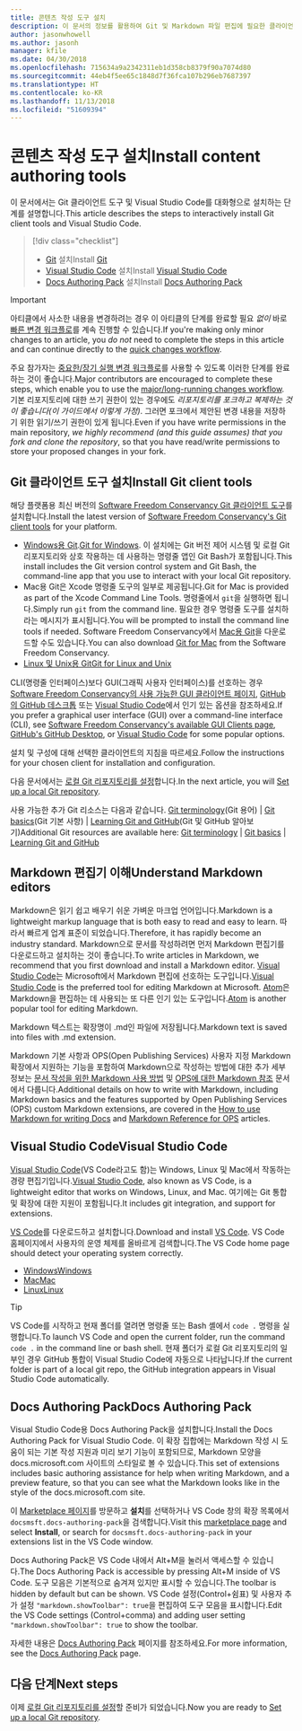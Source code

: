 ```yaml
---
title: 콘텐츠 작성 도구 설치
description: 이 문서의 정보를 활용하여 Git 및 Markdown 파일 편집에 필요한 클라이언트 도구를 다운로드하고 설치할 수 있습니다.
author: jasonwhowell
ms.author: jasonh
manager: kfile
ms.date: 04/30/2018
ms.openlocfilehash: 715634a9a2342311eb1d358cb8379f90a7074d80
ms.sourcegitcommit: 44eb4f5ee65c1848d7f36fca107b296eb7687397
ms.translationtype: HT
ms.contentlocale: ko-KR
ms.lasthandoff: 11/13/2018
ms.locfileid: "51609394"
---
```

# <a name="install-content-authoring-tools"></a><span data-ttu-id="c5bed-103">콘텐츠 작성 도구 설치</span><span class="sxs-lookup"><span data-stu-id="c5bed-103">Install content authoring tools</span></span>

<span data-ttu-id="c5bed-104">이 문서에서는 Git 클라이언트 도구 및 Visual Studio Code를 대화형으로 설치하는 단계를 설명합니다.</span><span class="sxs-lookup"><span data-stu-id="c5bed-104">This article describes the steps to interactively install Git client tools and Visual Studio Code.</span></span>
> [!div class="checklist"]
> * <span data-ttu-id="c5bed-105">[Git](https://git-scm.com/) 설치</span><span class="sxs-lookup"><span data-stu-id="c5bed-105">Install [Git](https://git-scm.com/)</span></span>
> * <span data-ttu-id="c5bed-106">[Visual Studio Code](https://code.visualstudio.com/) 설치</span><span class="sxs-lookup"><span data-stu-id="c5bed-106">Install [Visual Studio Code](https://code.visualstudio.com/)</span></span>
> * <span data-ttu-id="c5bed-107">[Docs Authoring Pack](https://marketplace.visualstudio.com/items?itemName=docsmsft.docs-authoring-pack) 설치</span><span class="sxs-lookup"><span data-stu-id="c5bed-107">Install [Docs Authoring Pack](https://marketplace.visualstudio.com/items?itemName=docsmsft.docs-authoring-pack)</span></span>

>[!IMPORTANT]
> <span data-ttu-id="c5bed-108">아티클에서 사소한 내용을 변경하려는 경우 이 아티클의 단계를 완료할 필요 *없이* 바로 [빠른 변경 워크플로](index.md#quick-edits-to-existing-documents)를 계속 진행할 수 있습니다.</span><span class="sxs-lookup"><span data-stu-id="c5bed-108">If you're making only minor changes to an article, you *do not* need to complete the steps in this article and can continue directly to the [quick changes workflow](index.md#quick-edits-to-existing-documents).</span></span>
>
> <span data-ttu-id="c5bed-109">주요 참가자는 [중요한/장기 실행 변경 워크플로](how-to-write-workflows-major.md)를 사용할 수 있도록 이러한 단계를 완료하는 것이 좋습니다.</span><span class="sxs-lookup"><span data-stu-id="c5bed-109">Major contributors are encouraged to complete these steps, which enable you to use the [major/long-running changes workflow](how-to-write-workflows-major.md).</span></span> <span data-ttu-id="c5bed-110">기본 리포지토리에 대한 쓰기 권한이 있는 경우에도 *리포지토리를 포크하고 복제하는 것이 좋습니다(이 가이드에서 이렇게 가정)*. 그러면 포크에서 제안된 변경 내용을 저장하기 위한 읽기/쓰기 권한이 있게 됩니다.</span><span class="sxs-lookup"><span data-stu-id="c5bed-110">Even if you have write permissions in the main repository, *we highly recommend (and this guide assumes) that you fork and clone the repository*, so that you have read/write permissions to store your proposed changes in your fork.</span></span>

## <a name="install-git-client-tools"></a><span data-ttu-id="c5bed-111">Git 클라이언트 도구 설치</span><span class="sxs-lookup"><span data-stu-id="c5bed-111">Install Git client tools</span></span> 

 <span data-ttu-id="c5bed-112">해당 플랫폼용 최신 버전의 [Software Freedom Conservancy Git 클라이언트 도구](https://git-scm.com/download/)를 설치합니다.</span><span class="sxs-lookup"><span data-stu-id="c5bed-112">Install the latest version of [Software Freedom Conservancy's Git client tools](https://git-scm.com/download/) for your platform.</span></span> 

* <span data-ttu-id="c5bed-113">[Windows용 Git](https://git-scm.com/download/win).</span><span class="sxs-lookup"><span data-stu-id="c5bed-113">[Git for Windows](https://git-scm.com/download/win).</span></span> <span data-ttu-id="c5bed-114">이 설치에는 Git 버전 제어 시스템 및 로컬 Git 리포지토리와 상호 작용하는 데 사용하는 명령줄 앱인 Git Bash가 포함됩니다.</span><span class="sxs-lookup"><span data-stu-id="c5bed-114">This install includes the Git version control system and Git Bash, the command-line app that you use to interact with your local Git repository.</span></span>
* <span data-ttu-id="c5bed-115">Mac용 Git은 Xcode 명령줄 도구의 일부로 제공됩니다.</span><span class="sxs-lookup"><span data-stu-id="c5bed-115">Git for Mac is provided as part of the Xcode Command Line Tools.</span></span> <span data-ttu-id="c5bed-116">명령줄에서 `git`을 실행하면 됩니다.</span><span class="sxs-lookup"><span data-stu-id="c5bed-116">Simply run `git` from the command line.</span></span> <span data-ttu-id="c5bed-117">필요한 경우 명령줄 도구를 설치하라는 메시지가 표시됩니다.</span><span class="sxs-lookup"><span data-stu-id="c5bed-117">You will be prompted to install the command line tools if needed.</span></span> <span data-ttu-id="c5bed-118">Software Freedom Conservancy에서 [Mac용 Git](https://git-scm.com/download/mac)을 다운로드할 수도 있습니다.</span><span class="sxs-lookup"><span data-stu-id="c5bed-118">You can also download [Git for Mac](https://git-scm.com/download/mac) from the Software Freedom Conservancy.</span></span>
* [<span data-ttu-id="c5bed-119">Linux 및 Unix용 Git</span><span class="sxs-lookup"><span data-stu-id="c5bed-119">Git for Linux and Unix</span></span>](https://git-scm.com/download/linux)

<span data-ttu-id="c5bed-120">CLI(명령줄 인터페이스)보다 GUI(그래픽 사용자 인터페이스)를 선호하는 경우 [Software Freedom Conservancy의 사용 가능한 GUI 클라이언트 페이지](https://git-scm.com/downloads/guis), [GitHub의 GitHub 데스크톱](https://desktop.github.com/) 또는 [Visual Studio Code](https://www.visualstudio.com/products/code-vs.aspx)에서 인기 있는 옵션을 참조하세요.</span><span class="sxs-lookup"><span data-stu-id="c5bed-120">If you prefer a graphical user interface (GUI) over a command-line interface (CLI), see [Software Freedom Conservancy's available GUI Clients page](https://git-scm.com/downloads/guis), [GitHub's GitHub Desktop](https://desktop.github.com/), or [Visual Studio Code](https://www.visualstudio.com/products/code-vs.aspx) for some popular options.</span></span>

<span data-ttu-id="c5bed-121">설치 및 구성에 대해 선택한 클라이언트의 지침을 따르세요.</span><span class="sxs-lookup"><span data-stu-id="c5bed-121">Follow the instructions for your chosen client for installation and configuration.</span></span>

<span data-ttu-id="c5bed-122">다음 문서에서는 [로컬 Git 리포지토리를 설정](get-started-setup-local.md)합니다.</span><span class="sxs-lookup"><span data-stu-id="c5bed-122">In the next article, you will [Set up a local Git repository](get-started-setup-local.md).</span></span>

   <span data-ttu-id="c5bed-123">사용 가능한 추가 Git 리소스는 다음과 같습니다. [Git terminology](https://help.github.com/articles/github-glossary)(Git 용어) | [Git basics](https://git-scm.com/book/en/v2/Getting-Started-Git-Basics)(Git 기본 사항) | [Learning Git and GitHub](https://help.github.com/articles/good-resources-for-learning-git-and-github/)(Git 및 GitHub 알아보기)</span><span class="sxs-lookup"><span data-stu-id="c5bed-123">Additional Git resources are available here: [Git terminology](https://help.github.com/articles/github-glossary) | [Git basics](https://git-scm.com/book/en/v2/Getting-Started-Git-Basics) | [Learning Git and GitHub](https://help.github.com/articles/good-resources-for-learning-git-and-github/)</span></span>

## <a name="understand-markdown-editors"></a><span data-ttu-id="c5bed-124">Markdown 편집기 이해</span><span class="sxs-lookup"><span data-stu-id="c5bed-124">Understand Markdown editors</span></span>

<span data-ttu-id="c5bed-125">Markdown은 읽기 쉽고 배우기 쉬운 가벼운 마크업 언어입니다.</span><span class="sxs-lookup"><span data-stu-id="c5bed-125">Markdown is a lightweight markup language that is both easy to read and easy to learn.</span></span> <span data-ttu-id="c5bed-126">따라서 빠르게 업계 표준이 되었습니다.</span><span class="sxs-lookup"><span data-stu-id="c5bed-126">Therefore, it has rapidly become an industry standard.</span></span> <span data-ttu-id="c5bed-127">Markdown으로 문서를 작성하려면 먼저 Markdown 편집기를 다운로드하고 설치하는 것이 좋습니다.</span><span class="sxs-lookup"><span data-stu-id="c5bed-127">To write articles in Markdown, we recommend that you first download and install a Markdown editor.</span></span>  <span data-ttu-id="c5bed-128">[Visual Studio Code](https://code.visualstudio.com/)는 Microsoft에서 Markdown 편집에 선호하는 도구입니다.</span><span class="sxs-lookup"><span data-stu-id="c5bed-128">[Visual Studio Code](https://code.visualstudio.com/) is the preferred tool for editing Markdown at Microsoft.</span></span> <span data-ttu-id="c5bed-129">[Atom](https://atom.io)은 Markdown을 편집하는 데 사용되는 또 다른 인기 있는 도구입니다.</span><span class="sxs-lookup"><span data-stu-id="c5bed-129">[Atom](https://atom.io) is another popular tool for editing Markdown.</span></span>

<span data-ttu-id="c5bed-130">Markdown 텍스트는 확장명이 .md인 파일에 저장됩니다.</span><span class="sxs-lookup"><span data-stu-id="c5bed-130">Markdown text is saved into files with .md extension.</span></span>

<span data-ttu-id="c5bed-131">Markdown 기본 사항과 OPS(Open Publishing Services) 사용자 지정 Markdown 확장에서 지원하는 기능을 포함하여 Markdown으로 작성하는 방법에 대한 추가 세부 정보는 [문서 작성을 위한 Markdown 사용 방법](how-to-write-use-markdown.md) 및 [OPS에 대한 Markdown 참조](markdown-reference.md) 문서에서 다룹니다.</span><span class="sxs-lookup"><span data-stu-id="c5bed-131">Additional details on how to write with Markdown, including Markdown basics and the features supported by Open Publishing Services (OPS) custom Markdown extensions, are covered in the [How to use Markdown for writing Docs](how-to-write-use-markdown.md) and [Markdown Reference for OPS](markdown-reference.md) articles.</span></span>

## <a name="visual-studio-code"></a><span data-ttu-id="c5bed-132">Visual Studio Code</span><span class="sxs-lookup"><span data-stu-id="c5bed-132">Visual Studio Code</span></span>

<span data-ttu-id="c5bed-133">[Visual Studio Code](https://code.visualstudio.com/)(VS Code라고도 함)는 Windows, Linux 및 Mac에서 작동하는 경량 편집기입니다.</span><span class="sxs-lookup"><span data-stu-id="c5bed-133">[Visual Studio Code](https://code.visualstudio.com/), also known as VS Code, is a lightweight editor that works on Windows, Linux, and Mac.</span></span> <span data-ttu-id="c5bed-134">여기에는 Git 통합 및 확장에 대한 지원이 포함됩니다.</span><span class="sxs-lookup"><span data-stu-id="c5bed-134">It includes git integration, and support for extensions.</span></span>

<span data-ttu-id="c5bed-135">[VS Code](https://code.visualstudio.com/)를 다운로드하고 설치합니다.</span><span class="sxs-lookup"><span data-stu-id="c5bed-135">Download and install [VS Code](https://code.visualstudio.com/).</span></span> <span data-ttu-id="c5bed-136">VS Code 홈페이지에서 사용자의 운영 체제를 올바르게 검색합니다.</span><span class="sxs-lookup"><span data-stu-id="c5bed-136">The VS Code home page should detect your operating system correctly.</span></span>

- [<span data-ttu-id="c5bed-137">Windows</span><span class="sxs-lookup"><span data-stu-id="c5bed-137">Windows</span></span>](https://code.visualstudio.com/docs/setup/windows)
- [<span data-ttu-id="c5bed-138">Mac</span><span class="sxs-lookup"><span data-stu-id="c5bed-138">Mac</span></span>](https://code.visualstudio.com/docs/setup/mac)
- [<span data-ttu-id="c5bed-139">Linux</span><span class="sxs-lookup"><span data-stu-id="c5bed-139">Linux</span></span>](https://code.visualstudio.com/docs/setup/linux)

> [!TIP]
> <span data-ttu-id="c5bed-140">VS Code를 시작하고 현재 폴더를 열려면 명령줄 또는 Bash 셸에서 `code .` 명령을 실행합니다.</span><span class="sxs-lookup"><span data-stu-id="c5bed-140">To launch VS Code and open the current folder, run the command `code .` in the command line or bash shell.</span></span> <span data-ttu-id="c5bed-141">현재 폴더가 로컬 Git 리포지토리의 일부인 경우 GitHub 통합이 Visual Studio Code에 자동으로 나타납니다.</span><span class="sxs-lookup"><span data-stu-id="c5bed-141">If the current folder is part of a local git repo, the GitHub integration appears in Visual Studio Code automatically.</span></span>

## <a name="docs-authoring-pack"></a><span data-ttu-id="c5bed-142">Docs Authoring Pack</span><span class="sxs-lookup"><span data-stu-id="c5bed-142">Docs Authoring Pack</span></span>
<span data-ttu-id="c5bed-143">Visual Studio Code용 Docs Authoring Pack을 설치합니다.</span><span class="sxs-lookup"><span data-stu-id="c5bed-143">Install the Docs Authoring Pack for Visual Studio Code.</span></span> <span data-ttu-id="c5bed-144">이 확장 집합에는 Markdown 작성 시 도움이 되는 기본 작성 지원과 미리 보기 기능이 포함되므로, Markdown 모양을 docs.microsoft.com 사이트의 스타일로 볼 수 있습니다.</span><span class="sxs-lookup"><span data-stu-id="c5bed-144">This set of extensions includes basic authoring assistance for help when writing Markdown, and a preview feature, so that you can see what the Markdown looks like in the style of the docs.microsoft.com site.</span></span>

   <span data-ttu-id="c5bed-145">이 [Marketplace 페이지](https://marketplace.visualstudio.com/items?itemName=docsmsft.docs-authoring-pack)를 방문하고 **설치**를 선택하거나 VS Code 창의 확장 목록에서 `docsmsft.docs-authoring-pack`을 검색합니다.</span><span class="sxs-lookup"><span data-stu-id="c5bed-145">Visit this [marketplace page](https://marketplace.visualstudio.com/items?itemName=docsmsft.docs-authoring-pack) and select **Install**, or search for `docsmsft.docs-authoring-pack` in your extensions list in the VS Code window.</span></span> 

   <span data-ttu-id="c5bed-146">Docs Authoring Pack은 VS Code 내에서 Alt+M을 눌러서 액세스할 수 있습니다.</span><span class="sxs-lookup"><span data-stu-id="c5bed-146">The Docs Authoring Pack is accessible by pressing Alt+M inside of VS Code.</span></span> <span data-ttu-id="c5bed-147">도구 모음은 기본적으로 숨겨져 있지만 표시할 수 있습니다.</span><span class="sxs-lookup"><span data-stu-id="c5bed-147">The toolbar is hidden by default but can be shown.</span></span> <span data-ttu-id="c5bed-148">VS Code 설정(Control+쉼표) 및 사용자 추가 설정 `"markdown.showToolbar": true`을 편집하여 도구 모음을 표시합니다.</span><span class="sxs-lookup"><span data-stu-id="c5bed-148">Edit the VS Code settings (Control+comma) and adding user setting `"markdown.showToolbar": true` to show the toolbar.</span></span>

   <span data-ttu-id="c5bed-149">자세한 내용은 [Docs Authoring Pack](how-to-write-docs-auth-pack.md) 페이지를 참조하세요.</span><span class="sxs-lookup"><span data-stu-id="c5bed-149">For more information, see the [Docs Authoring Pack](how-to-write-docs-auth-pack.md) page.</span></span>


## <a name="next-steps"></a><span data-ttu-id="c5bed-150">다음 단계</span><span class="sxs-lookup"><span data-stu-id="c5bed-150">Next steps</span></span>

<span data-ttu-id="c5bed-151">이제 [로컬 Git 리포지토리를 설정](get-started-setup-local.md)할 준비가 되었습니다.</span><span class="sxs-lookup"><span data-stu-id="c5bed-151">Now you are ready to [Set up a local Git repository](get-started-setup-local.md).</span></span>
